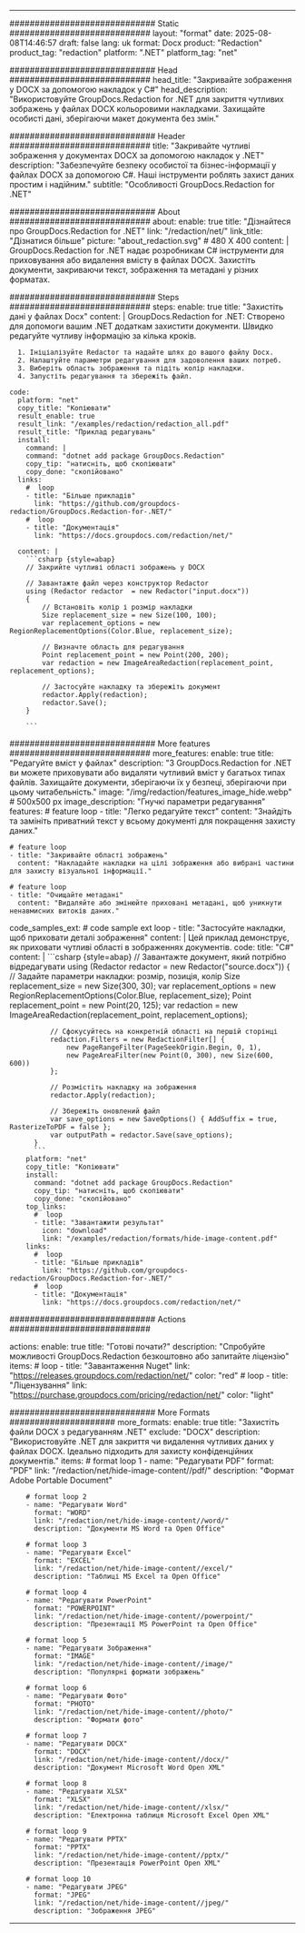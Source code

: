 
---
############################# Static ############################
layout: "format"
date:  2025-08-08T14:46:57
draft: false
lang: uk
format: Docx
product: "Redaction"
product_tag: "redaction"
platform: ".NET"
platform_tag: "net"

############################# Head ############################
head_title: "Закривайте зображення у DOCX за допомогою накладок у C#"
head_description: "Використовуйте GroupDocs.Redaction for .NET для закриття чутливих зображень у файлах DOCX кольоровими накладками. Захищайте особисті дані, зберігаючи макет документа без змін."

############################# Header ############################
title: "Закривайте чутливі зображення у документах DOCX за допомогою накладок у .NET" 
description: "Забезпечуйте безпеку особистої та бізнес-інформації у файлах DOCX за допомогою C#. Наші інструменти роблять захист даних простим і надійним."
subtitle: "Особливості GroupDocs.Redaction for .NET" 

############################# About ############################
about:
    enable: true
    title: "Дізнайтеся про GroupDocs.Redaction for .NET"
    link: "/redaction/net/"
    link_title: "Дізнатися більше"
    picture: "about_redaction.svg" # 480 X 400
    content: |
       GroupDocs.Redaction for .NET надає розробникам C# інструменти для приховування або видалення вмісту в файлах DOCX. Захистіть документи, закриваючи текст, зображення та метадані у різних форматах.

############################# Steps ############################
steps:
    enable: true
    title: "Захистіть дані у файлах Docx"
    content: |
      GroupDocs.Redaction for .NET: Створено для допомоги вашим .NET додаткам захистити документи. Швидко редагуйте чутливу інформацію за кілька кроків.
      
      1. Ініціалізуйте Redactor та надайте шлях до вашого файлу Docx.
      2. Налаштуйте параметри редагування для задоволення ваших потреб.
      3. Виберіть область зображення та підіть колір накладки.
      4. Запустіть редагування та збережіть файл.
   
    code:
      platform: "net"
      copy_title: "Копіювати"
      result_enable: true
      result_link: "/examples/redaction/redaction_all.pdf"
      result_title: "Приклад редагувань"
      install:
        command: |
        command: "dotnet add package GroupDocs.Redaction"
        copy_tip: "натисніть, щоб скопіювати"
        copy_done: "скопійовано"
      links:
        #  loop
        - title: "Більше прикладів"
          link: "https://github.com/groupdocs-redaction/GroupDocs.Redaction-for-.NET/"
        #  loop
        - title: "Документація"
          link: "https://docs.groupdocs.com/redaction/net/"
          
      content: |
        ```csharp {style=abap}
        // Закрийте чутливі області зображень у DOCX

        // Завантажте файл через конструктор Redactor
        using (Redactor redactor  = new Redactor("input.docx"))
        {
            // Встановіть колір і розмір накладки
            Size replacement_size = new Size(100, 100);
            var replacement_options = new RegionReplacementOptions(Color.Blue, replacement_size);

            // Визначте область для редагування
            Point replacement_point = new Point(200, 200);
            var redaction = new ImageAreaRedaction(replacement_point, replacement_options);
            
            // Застосуйте накладку та збережіть документ
            redactor.Apply(redaction);
            redactor.Save();
        }
        
        ```            


############################# More features ############################
more_features:
  enable: true
  title: "Редагуйте вміст у файлах"
  description: "З GroupDocs.Redaction for .NET ви можете приховувати або видаляти чутливий вміст у багатьох типах файлів. Захищайте документи, зберігаючи їх у безпеці, зберігаючи при цьому читабельність."
  image: "/img/redaction/features_image_hide.webp" # 500x500 px
  image_description: "Гнучкі параметри редагування"
  features:
    # feature loop
    - title: "Легко редагуйте текст"
      content: "Знайдіть та замініть приватний текст у всьому документі для покращення захисту даних."

    # feature loop
    - title: "Закривайте області зображень"
      content: "Накладайте накладки на цілі зображення або вибрані частини для захисту візуальної інформації."

    # feature loop
    - title: "Очищайте метадані"
      content: "Видаляйте або змінюйте приховані метадані, щоб уникнути ненавмисних витоків даних."
      
  code_samples_ext:
    # code sample ext loop
    - title: "Застосуйте накладки, щоб приховати деталі зображення"
      content: |
        Цей приклад демонструє, як приховати чутливі області в зображеннях документів.
      code:
        title: "C#"
        content: |
          ```csharp {style=abap}
          //  Завантажте документ, який потрібно відредагувати
          using (Redactor redactor  = new Redactor("source.docx"))
          {
              // Задайте параметри накладки: розмір, позиція, колір
              Size replacement_size = new Size(300, 30);
              var replacement_options = new RegionReplacementOptions(Color.Blue, replacement_size);
              Point replacement_point = new Point(20, 125);
              var redaction = new ImageAreaRedaction(replacement_point, replacement_options);
 
              // Сфокусуйтесь на конкретній області на першій сторінці
              redaction.Filters = new RedactionFilter[] {
                  new PageRangeFilter(PageSeekOrigin.Begin, 0, 1),
                  new PageAreaFilter(new Point(0, 300), new Size(600, 600))
              };

              // Розмістіть накладку на зображення
              redactor.Apply(redaction);

              // Збережіть оновлений файл
              var save_options = new SaveOptions() { AddSuffix = true, RasterizeToPDF = false };
              var outputPath = redactor.Save(save_options);
          }
          ```
        platform: "net"
        copy_title: "Копіювати"
        install:
          command: "dotnet add package GroupDocs.Redaction"
          copy_tip: "натисніть, щоб скопіювати"
          copy_done: "скопійовано"
        top_links:
          #  loop
          - title: "Завантажити результат"
            icon: "download"
            link: "/examples/redaction/formats/hide-image-content.pdf"
        links:
          #  loop
          - title: "Більше прикладів"
            link: "https://github.com/groupdocs-redaction/GroupDocs.Redaction-for-.NET/"
          #  loop
          - title: "Документація"
            link: "https://docs.groupdocs.com/redaction/net/"


############################# Actions ############################

actions:
  enable: true
  title: "Готові почати?"
  description: "Спробуйте можливості GroupDocs.Redaction безкоштовно або запитайте ліцензію"
  items:
    #  loop
    - title: "Завантаження Nuget"
      link: "https://releases.groupdocs.com/redaction/net/"
      color: "red"
        #  loop
    - title: "Ліцензування"
      link: "https://purchase.groupdocs.com/pricing/redaction/net/"
      color: "light"


############################# More Formats #####################
more_formats:
    enable: true
    title: "Захистіть файли DOCX з редагуванням .NET"
    exclude: "DOCX"
    description: "Використовуйте .NET для закриття чи видалення чутливих даних у файлах DOCX. Ідеально підходить для захисту конфіденційних документів."
    items: 
        # format loop 1
        - name: "Редагувати PDF"
          format: "PDF"
          link: "/redaction/net/hide-image-content//pdf/"
          description: "Формат Adobe Portable Document"

        # format loop 2
        - name: "Редагувати Word"
          format: "WORD"
          link: "/redaction/net/hide-image-content//word/"
          description: "Документи MS Word та Open Office"
          
        # format loop 3
        - name: "Редагувати Excel"
          format: "EXCEL"
          link: "/redaction/net/hide-image-content//excel/"
          description: "Таблиці MS Excel та Open Office"

        # format loop 4
        - name: "Редагувати PowerPoint"
          format: "POWERPOINT"
          link: "/redaction/net/hide-image-content//powerpoint/"
          description: "Презентації MS PowerPoint та Open Office"

        # format loop 5
        - name: "Редагувати Зображення"
          format: "IMAGE"
          link: "/redaction/net/hide-image-content//image/"
          description: "Популярні формати зображень"

        # format loop 6
        - name: "Редагувати Фото"
          format: "PHOTO"
          link: "/redaction/net/hide-image-content//photo/"
          description: "Формати фото"

        # format loop 7
        - name: "Редагувати DOCX"
          format: "DOCX"
          link: "/redaction/net/hide-image-content//docx/"
          description: "Документ Microsoft Word Open XML"
          
        # format loop 8
        - name: "Редагувати XLSX"
          format: "XLSX"
          link: "/redaction/net/hide-image-content//xlsx/"
          description: "Електронна таблиця Microsoft Excel Open XML"
          
        # format loop 9
        - name: "Редагувати PPTX"
          format: "PPTX"
          link: "/redaction/net/hide-image-content//pptx/"
          description: "Презентація PowerPoint Open XML"

        # format loop 10
        - name: "Редагувати JPEG"
          format: "JPEG"
          link: "/redaction/net/hide-image-content//jpeg/"
          description: "Зображення JPEG"


---